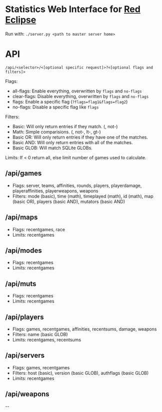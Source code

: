 # Statistics Web Interface for [Red Eclipse](http://redeclipse.net)
Run with: `./server.py <path to master server home>`

# API
`/api/<selector>/<[optional specific request]>?<[optional flags and filters]>`

Flags:
* all-flags: Enable everything, overwritten by `flags` and `no-flags`
* clear-flags: Disable everything, overwritten by `flags` and `no-flags`
* flags: Enable a specific flag (`?flags=flag1&flags=flag2`)
* no-flags: Disable a specific flag like `flags`

Filters:

* Basic: Will only return entries if they match. (<filter>, not-<filter>)
* Math: Simple comparisions. (<filter>, not-<filter>, lt-<filter>, gt-<filter>)
* Basic OR: Will only return entries if they have one of the matches.
* Basic AND: Will only return entries with all of the matches.
* Basic GLOB: Will match SQLite GLOBs.

Limits: If < 0 return all, else limit number of games used to calculate.

## /api/games
* Flags: server, teams, affinities, rounds, players, playerdamage, playeraffinities, playerweapons, weapons
* Filters: mode (basic), time (math), timeplayed (math), id (math), map (basic OR), players (basic AND), mutators (basic AND)

## /api/maps
* Flags: recentgames, race
* Limits: recentgames

## /api/modes
* Flags: recentgames
* Limits: recentgames

## /api/muts
* Flags: recentgames
* Limits: recentgames

## /api/players
* Flags: games, recentgames, affinities, recentsums, damage, weapons
* Filters: name (basic GLOB)
* Limits: recentgames, recentsums

## /api/servers
* Flags: games, recentgames
* Filters: host (basic), version (basic GLOB), authflags (basic GLOB)
* Limits: recentgames

## /api/weapons
--
